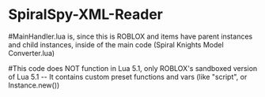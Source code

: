 # SpiralSpy-XML-Reader

#MainHandler.lua is, since this is ROBLOX and items have parent instances and child instances,
inside of the main code (Spiral Knights Model Converter.lua)

#This code does NOT function in Lua 5.1, only ROBLOX's sandboxed version of Lua 5.1 -- It contains custom preset functions and vars
(like "script", or Instance.new())

